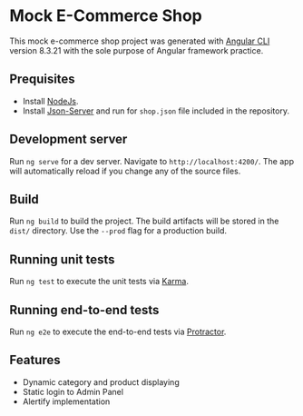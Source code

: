 # Mock E-Commerce Shop

This mock e-commerce shop project was generated with [Angular CLI](https://github.com/angular/angular-cli) version 8.3.21 with the sole purpose of Angular framework practice.

## Prequisites
* Install [NodeJs](https://nodejs.org/en/download/).
* Install [Json-Server](https://www.npmjs.com/package/json-server) and run for `shop.json` file included in the repository.

## Development server

Run `ng serve` for a dev server. Navigate to `http://localhost:4200/`. The app will automatically reload if you change any of the source files.

## Build

Run `ng build` to build the project. The build artifacts will be stored in the `dist/` directory. Use the `--prod` flag for a production build.

## Running unit tests

Run `ng test` to execute the unit tests via [Karma](https://karma-runner.github.io).

## Running end-to-end tests

Run `ng e2e` to execute the end-to-end tests via [Protractor](http://www.protractortest.org/).

## Features
* Dynamic category and product displaying
* Static login to Admin Panel
* Alertify implementation
